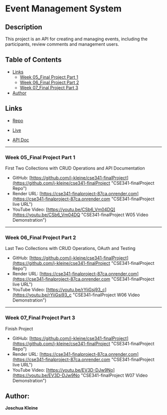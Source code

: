 # Event Management System

## Description
This project is an API for creating and managing events, including the participants, review comments and management users.

## Table of Contents

- [Links](#links)
  - [Week 05_Final Project Part 1](#week-05_Final-Project-Part-1)
  - [Week 06_Final Project Part 2](#week-06_Final-Project-Part-2)
  - [Week 07_Final Project Part 3](#week-07_Final-Project-Part-3)
- [Author](#author)

## Links

- [Repo](https://github.com/j-kleine/cse341-finalProject "CSE341-finalProject Repo")

- [Live](https://cse341-finalproject-87ca.onrender.com "Live View")

- [API Doc](https://cse341-finalproject-87ca.onrender.com/api-docs "Interactive Swagger API Documentation")

------
### Week 05_Final Project Part 1
First Two Collections with CRUD Operations and API Documentation
- GitHub: [https://github.com/j-kleine/cse341-finalProject](https://github.com/j-kleine/cse341-finalProject "CSE341-finalProject Repo")
- Render URL: [https://cse341-finalproject-87ca.onrender.com](https://cse341-finalproject-87ca.onrender.com "CSE341-finalProject live URL")
- YouTube Video: [https://youtu.be/CSb6_Vm04DQ](https://youtu.be/CSb6_Vm04DQ "CSE341-finalProject W05 Video Demonstration")

------
### Week 06_Final Project Part 2
Last Two Collections with CRUD Operations, OAuth and Testing
- GitHub: [https://github.com/j-kleine/cse341-finalProject](https://github.com/j-kleine/cse341-finalProject "CSE341-finalProject Repo")
- Render URL: [https://cse341-finalproject-87ca.onrender.com](https://cse341-finalproject-87ca.onrender.com "CSE341-finalProject live URL")
- YouTube Video: [https://youtu.be/rYiiGsj93_c](https://youtu.be/rYiiGsj93_c "CSE341-finalProject W06 Video Demonstration")

------
### Week 07_Final Project Part 3
Finish Project
- GitHub: [https://github.com/j-kleine/cse341-finalProject](https://github.com/j-kleine/cse341-finalProject "CSE341-finalProject Repo")
- Render URL: [https://cse341-finalproject-87ca.onrender.com](https://cse341-finalproject-87ca.onrender.com "CSE341-finalProject live URL")
- YouTube Video: [https://youtu.be/EV3D-DJw9No](https://youtu.be/EV3D-DJw9No "CSE341-finalProject W07 Video Demonstration")

## Author:
**Joschua Kleine**